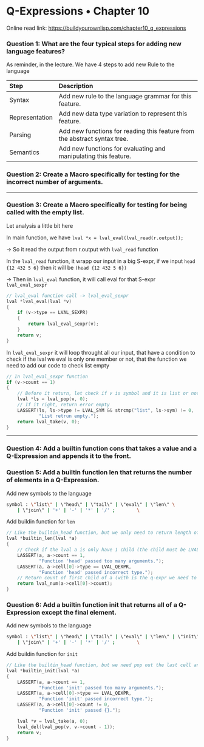 # Q-Expressions • Chapter 10

Online read link: https://buildyourownlisp.com/chapter10_q_expressions

### Question 1: What are the four typical steps for adding new language features?

As reminder, in the lecture. We have 4 steps to add new Rule to the language

| Step           | Description                                                               |
| :------------- | :------------------------------------------------------------------------ |
| Syntax         | Add new rule to the language grammar for this feature.                    |
| Representation | Add new data type variation to represent this feature.                    |
| Parsing        | Add new functions for reading this feature from the abstract syntax tree. |
| Semantics      | Add new functions for evaluating and manipulating this feature.           |

### Question 2: Create a Macro specifically for testing for the incorrect number of arguments.

---

### Question 3: Create a Macro specifically for testing for being called with the empty list.

Let analysis a little bit here

In main function, we have `lval *x = lval_eval(lval_read(r.output));`

-> So it read the output from r.output with `lval_read` function

In the `lval_read` function, it wrapp our input in a big S-expr, if we input `head {12 432 5 6}` then it will be `(head {12 432 5 6})` 

-> Then in `lval_eval` function, it will call eval for that S-expr `lval_eval_sexpr`

```c
// lval_eval function call -> lval_eval_sexpr
lval *lval_eval(lval *v)
{
    if (v->type == LVAL_SEXPR)
    {
        return lval_eval_sexpr(v);
    }
    return v;
}
```

In `lval_eval_sexpr` it will loop throught all our input, that have a condition to check if the lval we eval is only one member or not, that the function we need to add our code to check list empty

```c
// In lval_eval_sexpr function
if (v->count == 1)
{
    // Before it return, let check if v is symbol and it is list or not
    lval *ls = lval_pop(v, 0);
    // If it right, return error empty
    LASSERT(ls, ls->type != LVAL_SYM && strcmp("list", ls->sym) != 0,
            "List retrun empty.");
    return lval_take(v, 0);
}
```

---

### Question 4: Add a builtin function cons that takes a value and a Q-Expression and appends it to the front.

### Question 5: Add a builtin function len that returns the number of elements in a Q-Expression.

Add new symbols to the language

```sh
symbol : \"list\" | \"head\" | \"tail\" | \"eval\" | \"len\" \
    | \"join\" | '+' | '-' | '*' | '/' ;        \
```

Add buildin function for `len`

```c
// Like the builtin_head function, but we only need to return length of the q-expression we evaluated
lval *builtin_len(lval *a)
{
    // Check if the lval a is only have 1 child (the child must be LVAL_QEXPR so we can cout)
    LASSERT(a, a->count == 1,
            "Function 'head' passed too many arguments.");
    LASSERT(a, a->cell[0]->type == LVAL_QEXPR,
            "Function 'head' passed incorrect type.");
    // Return count of first child of a (with is the q-expr we need to count) 
    return lval_num(a->cell[0]->count);
}
```

### Question 6: Add a builtin function init that returns all of a Q-Expression except the final element.


Add new symbols to the language

```sh
symbol : \"list\" | \"head\" | \"tail\" | \"eval\" | \"len\" | \"init\" \
    | \"join\" | '+' | '-' | '*' | '/' ;        \
```

Add buildin function for `init`

```c
// Like the builtin_head function, but we need pop out the last cell and remove it from q-expr
lval *builtin_init(lval *a)
{
    LASSERT(a, a->count == 1,
            "Function 'init' passed too many arguments.");
    LASSERT(a, a->cell[0]->type == LVAL_QEXPR,
            "Function 'init' passed incorrect type.");
    LASSERT(a, a->cell[0]->count != 0,
            "Function 'init' passed {}.");

    lval *v = lval_take(a, 0);
    lval_del(lval_pop(v, v->count - 1));
    return v;
}
```